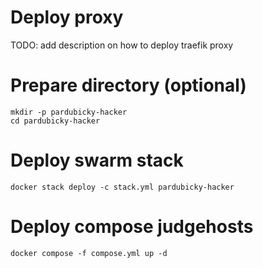 # Deploy proxy
TODO: add description on how to deploy traefik proxy

# Prepare directory (optional)

```shell
mkdir -p pardubicky-hacker
cd pardubicky-hacker
```

# Deploy swarm stack

```shell
docker stack deploy -c stack.yml pardubicky-hacker
```

# Deploy compose judgehosts

```shell
docker compose -f compose.yml up -d
```
